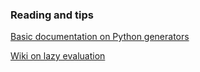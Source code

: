 ### Reading and tips

[Basic documentation on Python generators](https://wiki.python.org/moin/Generators)

[Wiki on lazy evaluation](https://en.wikipedia.org/wiki/Lazy_evaluation)
